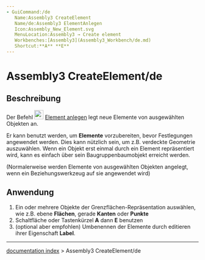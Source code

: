 ```yaml
---
- GuiCommand:/de
   Name:Assembly3 CreateElement
   Name/de:Assembly3 ElementAnlegen
   Icon:Assembly_New_Element.svg
   MenuLocation:Assembly3 → Create element
   Workbenches:[Assembly3](Assembly3_Workbench/de.md)
   Shortcut:**A** **E**
---
```


# Assembly3 CreateElement/de

## Beschreibung

Der Befehl <img alt="" src=images/Assembly_New_Element.svg‎‎  style="width:24px;"> [Element anlegen](Assembly3_CreateElement/de.md) legt neue Elemente von ausgewählten Objekten an.

Er kann benutzt werden, um **Elemente** vorzubereiten, bevor Festlegungen angewendet werden.  Dies kann nützlich sein, um z.B. verdeckte Geometrie auszuwählen. Wenn ein Objekt erst einmal durch ein Element repräsentiert wird, kann es einfach über sein Baugruppenbaumobjekt erreicht werden.

(Normalerweise werden Elemente von ausgewählten Objekten angelegt, wenn ein Beziehungswerkzeug auf sie angewendet wird)

## Anwendung

1.  Ein oder mehrere Objekte der Grenzflächen-Repräsentation auswählen, wie z.B. ebene **Flächen**, gerade **Kanten** oder **Punkte**
2.  Schaltfläche  oder Tastenkürzel **A** dann **E** benutzen
3.  (optional aber empfohlen) Umbenennen der Elemente durch editieren ihrer Eigenschaft **Label**.

---
[documentation index](../README.md) > Assembly3 CreateElement/de
